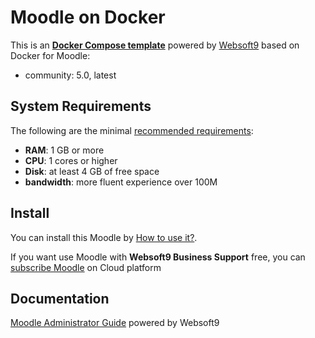 # Moodle on Docker  

This is an **[Docker Compose template](https://github.com/Websoft9/docker-library)** powered by [Websoft9](https://www.websoft9.com) based on Docker for Moodle:


 - community:  5.0, latest


## System Requirements

The following are the minimal [recommended requirements](https://github.com/moodle/docker#recommended-system-requirements):

* **RAM**: 1 GB or more
* **CPU**: 1 cores or higher
* **Disk**: at least 4 GB of free space
* **bandwidth**: more fluent experience over 100M  

## Install

You can install this Moodle by [How to use it?](https://github.com/Websoft9/docker-library#how-to-use-it).   

If you want use Moodle with **Websoft9 Business Support** free, you can [subscribe Moodle](https://www.websoft9.com/apps) on Cloud platform

## Documentation

[Moodle Administrator Guide](https://support.websoft9.com/docs/moodle) powered by Websoft9